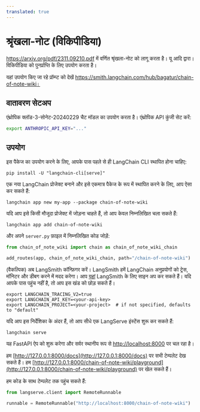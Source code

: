```yaml
---
translated: true
---
```


# श्रृंखला-नोट (विकिपीडिया)

https://arxiv.org/pdf/2311.09210.pdf में वर्णित श्रृंखला-नोट को लागू करता है। यू आदि द्वारा। विकिपीडिया को पुनर्प्राप्ति के लिए उपयोग करता है।

यहां उपयोग किए जा रहे प्रॉम्प्ट को देखें https://smith.langchain.com/hub/bagatur/chain-of-note-wiki।

## वातावरण सेटअप

एंथ्रोपिक क्लॉड-3-सोनेट-20240229 चैट मॉडल का उपयोग करता है। एंथ्रोपिक API कुंजी सेट करें:

```bash
export ANTHROPIC_API_KEY="..."
```

## उपयोग

इस पैकेज का उपयोग करने के लिए, आपके पास पहले से ही LangChain CLI स्थापित होना चाहिए:

```shell
pip install -U "langchain-cli[serve]"
```

एक नया LangChain प्रोजेक्ट बनाने और इसे एकमात्र पैकेज के रूप में स्थापित करने के लिए, आप ऐसा कर सकते हैं:

```shell
langchain app new my-app --package chain-of-note-wiki
```

यदि आप इसे किसी मौजूदा प्रोजेक्ट में जोड़ना चाहते हैं, तो आप केवल निम्नलिखित चला सकते हैं:

```shell
langchain app add chain-of-note-wiki
```

और अपने `server.py` फ़ाइल में निम्नलिखित कोड जोड़ें:

```python
from chain_of_note_wiki import chain as chain_of_note_wiki_chain

add_routes(app, chain_of_note_wiki_chain, path="/chain-of-note-wiki")
```

(वैकल्पिक) अब LangSmith कॉन्फ़िगर करें।
LangSmith हमें LangChain अनुप्रयोगों को ट्रेस, मॉनिटर और डीबग करने में मदद करेगा।
आप [यहां](https://smith.langchain.com/) LangSmith के लिए साइन अप कर सकते हैं।
यदि आपके पास पहुंच नहीं है, तो आप इस खंड को छोड़ सकते हैं।

```shell
export LANGCHAIN_TRACING_V2=true
export LANGCHAIN_API_KEY=<your-api-key>
export LANGCHAIN_PROJECT=<your-project>  # if not specified, defaults to "default"
```

यदि आप इस निर्देशिका के अंदर हैं, तो आप सीधे एक LangServe इंस्टेंस शुरू कर सकते हैं:

```shell
langchain serve
```

यह FastAPI ऐप को शुरू करेगा और सर्वर स्थानीय रूप से [http://localhost:8000](http://localhost:8000) पर चल रहा है।

हम [http://127.0.0.1:8000/docs](http://127.0.0.1:8000/docs) पर सभी टेम्पलेट देख सकते हैं।
हम [http://127.0.0.1:8000/chain-of-note-wiki/playground](http://127.0.0.1:8000/chain-of-note-wiki/playground) पर खेल सकते हैं।

हम कोड के साथ टेम्पलेट तक पहुंच सकते हैं:

```python
from langserve.client import RemoteRunnable

runnable = RemoteRunnable("http://localhost:8000/chain-of-note-wiki")
```
